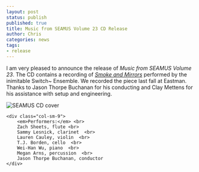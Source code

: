 ```yaml
---
layout: post
status: publish
published: true
title: Music from SEAMUS Volume 23 CD Release
author: Chris
categories: news
tags:
- release
---
```

I am very pleased to announce the release of *Music from SEAMUS Volume 23*. The CD contains a recording of [*Smoke and Mirrors*]({{site.baseurl}}/music/smoke-and-mirrors.html) performed by the inimitable Switch~ Ensemble. We recorded the piece last fall at Eastman. Thanks to Jason Thorpe Buchanan for his conducting and Clay Mettens for his assistance with setup and engineering.

<div class="row">
    <div class="col-sm-3">
      <img src="{{ site.baseurl }}/assets/img/seamus-vol23.jpg" alt="SEAMUS CD cover" class="img-fluid img-thumbnail" />
    </div>

    <div class="col-sm-9">
        <em>Performers:</em> <br>
        Zach Sheets, flute <br>
        Sammy Lesnick, clarinet  <br>
        Lauren Cauley, violin  <br>
        T.J. Borden, cello  <br>
        Wei-Han Wu, piano  <br>
        Megan Arns, percussion  <br>
        Jason Thorpe Buchanan, conductor
    </div>
</div>
